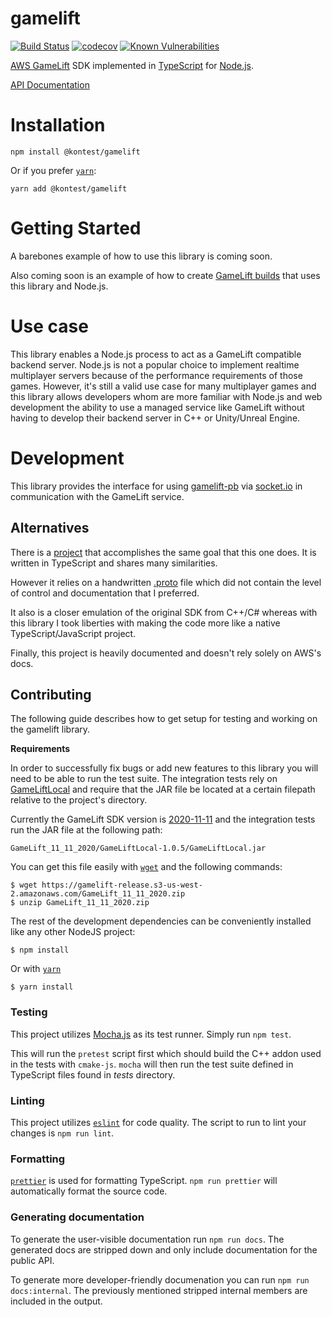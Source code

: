 gamelift
===========

[![Build Status](https://travis-ci.org/therealsamf/gamelift.svg?branch=master)](https://travis-ci.org/therealsamf/gamelift)
[![codecov](https://codecov.io/gh/therealsamf/gamelift/branch/master/graph/badge.svg)](https://codecov.io/gh/therealsamf/gamelift)
[![Known Vulnerabilities](https://snyk.io/test/github/therealsamf/gamelift/badge.svg)](https://snyk.io/test/github/therealsamf/gamelift)


[AWS GameLift](https://aws.amazon.com/gamelift/) SDK implemented in [TypeScript](https://www.typescriptlang.org/) for [Node.js](https://nodejs.org/en/).

[API Documentation](https://docs.kontest.io/gamelift/latest/index.html)

# Installation

```terminal
npm install @kontest/gamelift
```

Or if you prefer [`yarn`](https://classic.yarnpkg.com/en/):

```terminal
yarn add @kontest/gamelift
```

# Getting Started

A barebones example of how to use this library is coming soon.

Also coming soon is an example of how to create [GameLift builds](https://docs.aws.amazon.com/gamelift/latest/developerguide/gamelift-build-cli-uploading.html) that uses this library and Node.js.

# Use case

This library enables a Node.js process to act as a GameLift compatible backend server. Node.js is not a popular choice to implement realtime multiplayer servers because of the performance requirements of those games. However, it's still a valid use case for many multiplayer games and this library allows developers whom are more familiar with Node.js and web development the ability to use a managed service like GameLift without having to develop their backend server in C++ or Unity/Unreal Engine.

# Development

This library provides the interface for using [gamelift-pb](../gamelift-pb/) via [socket.io](https://socket.io/) in communication with the GameLift service.

## Alternatives

There is a [project](https://github.com/dplusic/GameLift-Nodejs-ServerSDK) that accomplishes the same goal that this one does. It is written in TypeScript and shares many similarities.

However it relies on a handwritten [.proto](https://developers.google.com/protocol-buffers/docs/reference/proto3-spec) file which did not contain the level of control and documentation that I preferred.

It also is a closer emulation of the original SDK from C++/C# whereas with this library I took liberties with making the code more like a native TypeScript/JavaScript project.

Finally, this project is heavily documented and doesn't rely solely on AWS's docs.

## Contributing

The following guide describes how to get setup for testing and working on the gamelift library.

**Requirements**

In order to successfully fix bugs or add new features to this library you will need to be able to run the test suite. The integration tests rely on [GameLiftLocal](https://docs.aws.amazon.com/gamelift/latest/developerguide/integration-testing-local.html) and require that the JAR file be located at a certain filepath relative to the project's directory.

Currently the GameLift SDK version is [2020-11-11](https://docs.aws.amazon.com/gamelift/latest/developerguide/release-notes.html#release-notes-11112020) and the integration tests run the JAR file at the following path:

```
GameLift_11_11_2020/GameLiftLocal-1.0.5/GameLiftLocal.jar
```

You can get this file easily with [`wget`](https://www.gnu.org/software/wget/) and the following commands:

```terminal
$ wget https://gamelift-release.s3-us-west-2.amazonaws.com/GameLift_11_11_2020.zip
$ unzip GameLift_11_11_2020.zip
```

The rest of the development dependencies can be conveniently installed like any other NodeJS project:

```terminal
$ npm install
```

Or with [`yarn`](https://yarnpkg.com/)

```terminal
$ yarn install
```

### Testing

This project utilizes [Mocha.js](https://mochajs.org/) as its test runner. Simply run `npm test`.

This will run the `pretest` script first which should build the C++ addon used in the tests with `cmake-js`. `mocha` will then run the test suite defined in TypeScript files found in *tests* directory.

### Linting

This project utilizes [`eslint`](https://eslint.org/) for code quality. The script to run to lint your changes is `npm run lint`.

### Formatting

[`prettier`](https://prettier.io/) is used for formatting TypeScript. `npm run prettier` will automatically format the source code.

### Generating documentation

To generate the user-visible documentation run `npm run docs`. The generated docs are stripped down and only include documentation for the public API.

To generate more developer-friendly documenation you can run `npm run docs:internal`. The previously mentioned stripped internal members are included in the output.
